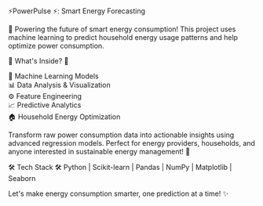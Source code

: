 ⚡PowerPulse ⚡: Smart Energy Forecasting

🔋 Powering the future of smart energy consumption! This project uses machine learning to predict household energy usage patterns and help optimize power consumption.

🎯 What's Inside? 🎯

🤖 Machine Learning Models  
📊 Data Analysis & Visualization  
⚙️ Feature Engineering  
📈 Predictive Analytics  
🏠 Household Energy Optimization  

Transform raw power consumption data into actionable insights using advanced regression models. Perfect for energy providers, households, and anyone interested in sustainable energy management! 🌱

🛠️ Tech Stack 🛠️
Python | Scikit-learn | Pandas | NumPy | Matplotlib | Seaborn

Let's make energy consumption smarter, one prediction at a time! ✨
